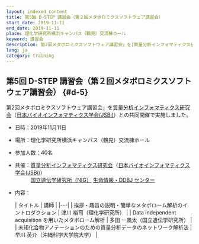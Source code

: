 ```yaml
---
layout: indexed_content
title: 第5回 D-STEP 講習会（第２回メタボロミクスソフトウェア講習会）
start_date: 2019-11-11
end_date: 2019-11-11
place: 理化学研究所横浜キャンパス（鶴見）交流棟ホール
keyword: 講習会
description: 第2回メタボロミクスソフトウェア講習会」を[質量分析インフォマティクス研究会](http://ms-bio.info/)（[日本バイオインフォマティクス学会(JSBi)](https://www.jsbi.org/)）との共同開催で実施しました。
lang: ja
category: training
---
```


## 第5回 D-STEP 講習会（第２回メタボロミクスソフトウェア講習会）  {#d-5}

第2回メタボロミクスソフトウェア講習会」を[質量分析インフォマティクス研究会](http://ms-bio.info/)（[日本バイオインフォマティクス学会(JSBi)](https://www.jsbi.org/)）との共同開催で実施しました。

-   日時：2019年11月11日
-   場所：理化学研究所横浜キャンパス（鶴見）交流棟ホール
-   参加人数：40名
-   共催：[質量分析インフォマティクス研究会](http://ms-bio.info/)（[日本バイオインフォマティクス学会(JSBi)](https://www.jsbi.org/)）  
    　　　[国立遺伝学研究所（NIG）](//www.nig.ac.jp/nig/ja/)
    [生命情報・DDBJ センター](//www.ddbj.nig.ac.jp/index.html)
-   内容：

    | タイトル  | 講師 |
    |---|
    | 挨拶・趣旨の説明・簡単なメタボローム解析のイントロダクション | 津川 裕司（理化学研究所） |
    | Data independent acquisition を用いたメタボローム解析 | 多田 一風太（国立遺伝学研究所） |
    | 未知化合物アノテーションのための質量分析データのネットワーク解析法 | 早川 英介（沖縄科学大学院大学） |
